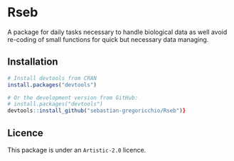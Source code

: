 # Rseb
A package for daily tasks necessary to handle biological data as well avoid re-coding of small functions for quick but necessary data managing.

## Installation
```r
# Install devtools from CRAN
install.packages("devtools")

# Or the development version from GitHub:
# install.packages("devtools")
devtools::install_github("sebastian-gregoricchio/Rseb")}
```

## Licence
This package is under an `Artistic-2.0` licence.
